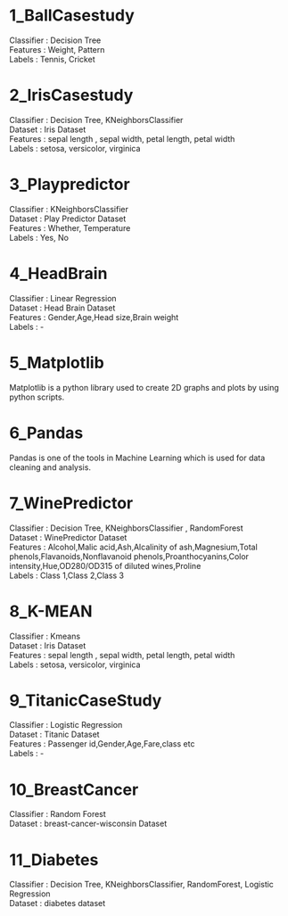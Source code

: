 # 1_BallCasestudy
Classifier : Decision Tree\
Features : Weight, Pattern\
Labels : Tennis, Cricket 

# 2_IrisCasestudy
Classifier : Decision Tree, KNeighborsClassifier\
Dataset : Iris Dataset\
Features : sepal length , sepal width, petal length, petal width\
Labels : setosa, versicolor, virginica

# 3_Playpredictor
Classifier : KNeighborsClassifier\
Dataset : Play Predictor Dataset\
Features : Whether, Temperature\
Labels : Yes, No

# 4_HeadBrain
Classifier : Linear Regression\
Dataset : Head Brain Dataset\
Features : Gender,Age,Head size,Brain weight\
Labels : -

# 5_Matplotlib
Matplotlib is a python library used to create 2D graphs and plots by using python scripts.

# 6_Pandas
Pandas is one of the tools in Machine Learning which is used for data cleaning and analysis.

# 7_WinePredictor
Classifier : Decision Tree, KNeighborsClassifier , RandomForest\
Dataset : WinePredictor Dataset\
Features :  Alcohol,Malic acid,Ash,Alcalinity of ash,Magnesium,Total phenols,Flavanoids,Nonflavanoid phenols,Proanthocyanins,Color intensity,Hue,OD280/OD315 of diluted wines,Proline\
Labels : Class 1,Class 2,Class 3

# 8_K-MEAN
Classifier : Kmeans\
Dataset : Iris Dataset\
Features : sepal length , sepal width, petal length, petal width\
Labels : setosa, versicolor, virginica

# 9_TitanicCaseStudy
Classifier : Logistic Regression\
Dataset : Titanic Dataset\
Features : Passenger id,Gender,Age,Fare,class etc\
Labels : -

# 10_BreastCancer
Classifier : Random Forest\
Dataset : breast-cancer-wisconsin Dataset

# 11_Diabetes
Classifier : Decision Tree, KNeighborsClassifier, RandomForest, Logistic Regression\
Dataset : diabetes dataset








